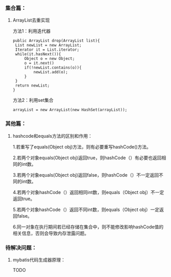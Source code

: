 ### 集合篇：

1. ArrayList去重实现

   方法1：利用迭代器

   ```
   public ArrayList drop(ArrayList list){
   	List newList = new ArrayList;
   	Iterator it = List.iterator;
   	while(it.hasNext()){
   		Object o = new Object;
   		o = it.next()
   		if(!newList.contains(o)){
   			newList.add(o);
   		}
   	}
   	return newList;
   }
   ```

   方法2：利用set集合

   ```
   arrayList = new ArrayList(new HashSet(arrayList));
   ```

### 其他篇：

1. hashcode和equals方法的区别和作用：

   1.若重写了equals(Object obj)方法，则有必要重写hashCode()方法。

   2.若两个对象equals(Object obj)返回true，则hashCode（）有必要也返回相同的int数。

   3.若两个对象equals(Object obj)返回false，则hashCode（）不一定返回不同的int数。

   4.若两个对象hashCode（）返回相同int数，则equals（Object obj）不一定返回true。

   5.若两个对象hashCode（）返回不同int数，则equals（Object obj）一定返回false。

   6.同一对象在执行期间若已经存储在集合中，则不能修改影响hashCode值的相关信息，否则会导致内存泄露问题。

### 待解决问题：

1. mybatis代码生成器原理：

   TODO